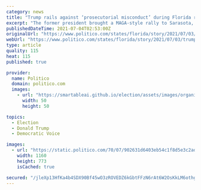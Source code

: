```yaml
---
category: news
title: "Trump rails against ‘prosecutorial misconduct’ during Florida rally"
excerpt: "The former president brought a MAGA-style rally to Sarasota, where he derided the indictments as \"prosecutorial misconduct.\""
publishedDateTime: 2021-07-04T02:53:00Z
originalUrl: "https://www.politico.com/states/florida/story/2021/07/03/trump-attacks-indictments-against-his-company-during-florida-rally-1387897"
webUrl: "https://www.politico.com/states/florida/story/2021/07/03/trump-attacks-indictments-against-his-company-during-florida-rally-1387897"
type: article
quality: 115
heat: 115
published: true

provider:
  name: Politico
  domain: politico.com
  images:
    - url: "https://smartableai.github.io/election/assets/images/organizations/politico.com-50x50.jpg"
      width: 50
      height: 50

topics:
  - Election
  - Donald Trump
  - Democratic Voice

images:
  - url: "https://static.politico.com/70/07/902631d6403eb54c1f8d5e3c2adc/ap21185068176846.jpg"
    width: 1160
    height: 773
    isCached: true

secured: "/jleXp13HfKa4b4SDX90Bf45wO3zROVEDZ6kGbtFFzN6rAt6W2OsKkLM6othgJaXcd+5ERUJ/NjER1MpiiHTFdjYSfI7CcFswPTKqpjpA/JFgv0JgttP+KokE4z/KMzqfkaSiZSEI53whwWnSOYLo85PFLMKkg/trLuRgZf1LYVwB1CPIxYvmXmd1QJ4TPb/GBWmWzMFA7wwTE4j+Uh82WPyKLtUReYvntrBryJu1QklsM0cvLyIS0efGXpdqNE+OF1kjbiox5ixXK3QGiFm7JIOunMg5i9ajokdFwWhzxyUoT50EdBvx4g7UoQlm/Xu99kzMAbJ8aKeUAiCuJ8x9A1EuJuYnjvaTEhYVcY5xuo=;xScZfPO0V5iJL5U1erLZ6g=="
---
```


